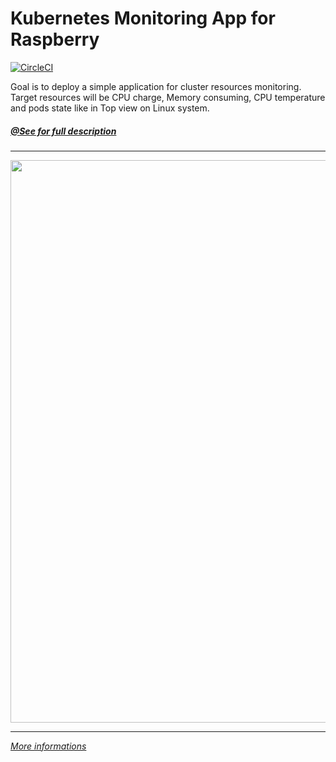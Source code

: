 # Kubernetes Monitoring App for Raspberry

[![CircleCI](https://circleci.com/gh/mmohamed/k8s-monitoring.svg?style=svg)](https://circleci.com/gh/mmohamed/k8s-monitoring)

Goal is to deploy a simple application for cluster resources monitoring. Target resources will be CPU charge, Memory consuming, CPU temperature and pods state like in Top view on Linux system.

##### [@See for full description](https://blog.medinvention.dev/k8s-cpu-temperature-fan-monitoring-for-rpi/)

----

<img src="https://blog.medinvention.dev/content/images/2020/04/FAN-CPU-Diagram-Full.jpg" width="900">

---- 

[*More informations*](https://blog.medinvention.dev)
